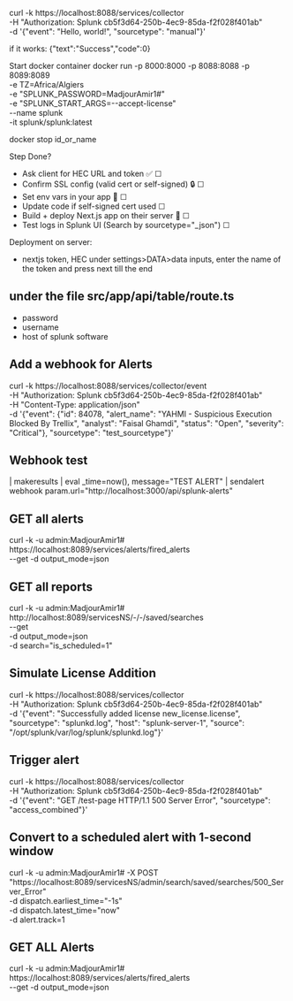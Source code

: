 
curl -k https://localhost:8088/services/collector \
  -H "Authorization: Splunk cb5f3d64-250b-4ec9-85da-f2f028f401ab" \
  -d '{"event": "Hello, world!", "sourcetype": "manual"}'

if it works: {"text":"Success","code":0}


Start docker container
docker run -p 8000:8000 -p 8088:8088 -p 8089:8089 \
    -e TZ=Africa/Algiers \
    -e "SPLUNK_PASSWORD=MadjourAmir1#" \
    -e "SPLUNK_START_ARGS=--accept-license" \
    --name splunk \
    -it splunk/splunk:latest

docker stop id_or_name

Step							Done?

- Ask client for HEC URL and token ✅				☐
- Confirm SSL config (valid cert or self-signed) 🔒		☐
- Set env vars in your app 📁					☐
- Update code if self-signed cert used				☐
- Build + deploy Next.js app on their server 🚀		☐
- Test logs in Splunk UI (Search by sourcetype="_json")		☐


Deployment on server:

- nextjs token, HEC under settings>DATA>data inputs, enter the name of the token and press next till the end 

## under the file src/app/api/table/route.ts

- password
- username
- host of splunk software

## Add a webhook for Alerts

curl -k https://localhost:8088/services/collector/event \
  -H "Authorization: Splunk cb5f3d64-250b-4ec9-85da-f2f028f401ab" \
  -H "Content-Type: application/json" \
  -d '{"event": {"id": 84078, "alert_name": "YAHMI - Suspicious Execution Blocked By Trellix", "analyst": "Faisal Ghamdi", "status": "Open", "severity": "Critical"}, "sourcetype": "test_sourcetype"}'


## Webhook test

| makeresults 
| eval _time=now(), message="TEST ALERT" 
| sendalert webhook param.url="http://localhost:3000/api/splunk-alerts"


## GET all alerts

curl -k -u admin:MadjourAmir1# https://localhost:8089/services/alerts/fired_alerts \
--get -d output_mode=json


## GET all reports

curl -k -u admin:MadjourAmir1# \
http://localhost:8089/servicesNS/-/-/saved/searches \
--get \
-d output_mode=json \
-d search="is_scheduled=1"

## Simulate License Addition

curl -k https://localhost:8088/services/collector \
-H "Authorization: Splunk cb5f3d64-250b-4ec9-85da-f2f028f401ab" \
-d '{"event": "Successfully added license new_license.license",
  "sourcetype": "splunkd.log",
  "host": "splunk-server-1",
  "source": "/opt/splunk/var/log/splunk/splunkd.log"}'

## Trigger alert

curl -k https://localhost:8088/services/collector \
-H "Authorization: Splunk cb5f3d64-250b-4ec9-85da-f2f028f401ab" \
-d '{"event": "GET /test-page HTTP/1.1 500 Server Error", "sourcetype": "access_combined"}'

##  Convert to a scheduled alert with 1-second window

curl -k -u admin:MadjourAmir1# -X POST \
"https://localhost:8089/servicesNS/admin/search/saved/searches/500_Server_Error" \
-d dispatch.earliest_time="-1s" \
-d dispatch.latest_time="now" \
-d alert.track=1

## GET ALL Alerts

curl -k -u admin:MadjourAmir1# https://localhost:8089/services/alerts/fired_alerts \
--get -d output_mode=json

